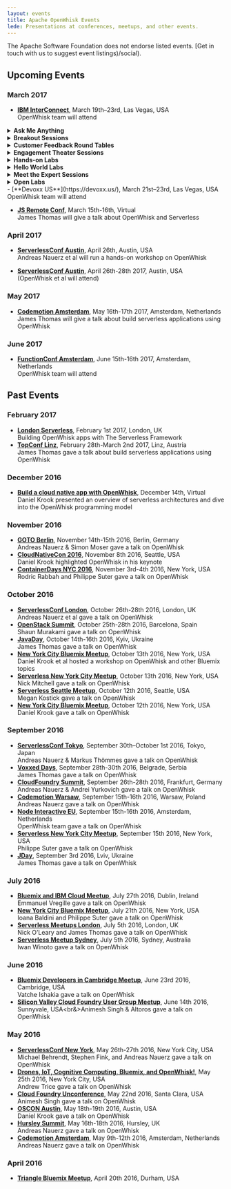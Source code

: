 ```yaml
---
layout: events
title: Apache OpenWhisk Events
lede: Presentations at conferences, meetups, and other events.
---
```


The Apache Software Foundation does not endorse listed events. [Get in touch with us to suggest event listings)/social).

## Upcoming Events

### March 2017

- [**IBM InterConnect**](http://www.ibm.com/cloud-computing/us/en/interconnect/), March 19th–23rd, Las Vegas, USA<br/>OpenWhisk team will attend
<details><summary><strong>Ask Me Anything</strong></summary>
<ul>
<li><a href="https://myibm.ibm.com/events/interconnect/all-sessions/session/7291A" target="_blank">7291A: Bluemix OpenWhisk: Ask Me Anything Expert Station</a><br/>
Tuesday, 1:00 PM-2:45 PM; DevZone Ask Me Anything # 6; Carlos Santana (IBM)</li>
<li><a href="https://myibm.ibm.com/events/interconnect/all-sessions/session/7237A" target="_blank">7237A: Drones, Watson and Bluemix</a><br/>
Tuesday, 3:00 PM-5:00 PM; DevZone Ask Me Anything # 1; Andrew Trice (IBM)</li>
<li><a href="https://myibm.ibm.com/events/interconnect/all-sessions/session/7077A" target="_blank">7077A: Ask Me Anything on Using OpenWhisk for Your Next Cloud-Native Project</a><br/>
Wednesday, 10:00 AM-11:45 AM; DevZone Ask Me Anything # 6, Daniel Krook (IBM)</li>
</ul>
</details>
<details><summary><strong>Breakout Sessions</strong></summary>
<ul>
<li><strong>1427A: Serverless: Where We are Now and Where We're Heading</strong><br/>
Sunday, 09:30 AM-10:30 AM; Mandalay Bay South, Level 2 Reef A; Michael Behrendt (IBM), Andreas Nauerz (IBM)</li>
<li><a href="https://myibm.ibm.com/events/interconnect/all-sessions/session/7377A" target="_blank">7377A: API Lifecycle Innovations</a><br/>
Sunday, 10:40 AM-11:00 AM; South Pacific F; Jim Laredo (IBM), Erik Wittern (IBM)</li>
<li><a href="https://myibm.ibm.com/events/interconnect/all-sessions/session/7402A" target="_blank">7402A: The Serverless Revolution Continues: OpenWhisk</a><br/>
Sunday, 11:00 AM-11:30 AM; South Pacific F; Ioana Baldini (IBM)</li>
<li><a href="https://myibm.ibm.com/events/interconnect/all-sessions/session/7380A" target="_blank">7380A: Data, Data Everywhere, and Lots of Drops to Drink (Demos)</a><br/>
Sunday, 1:00 PM-1:30 P; South Pacific G; Paula Ta-Shma (IBM), Dalit Naor (IBM)</li>
<li><a href="https://myibm.ibm.com/events/interconnect/all-sessions/session/7367A" target="_blank">7367A: The Serverless Revolution Continues: The Latest from OpenWhisk</a><br/>
Sunday, 02:00 PM-02:30 PM; South Pacific H; Stephen Fink (IBM)</li>
<li><a href="https://myibm.ibm.com/events/interconnect/all-sessions/session/7392A" target="_blank">7329A: API Economy Demonstrations</a><br/>
Sunday, 2:00 PM-2:30 P; South Pacific G; Jim Laredo (IBM), Erik Wittern (IBM)</li>
<li><a href="https://myibm.ibm.com/events/interconnect/all-sessions/session/3351A" target="_blank">3351A: MediaSpirit: A Bluemix and OpenWhisk Love Story</a><br/>
Monday, 2:00 PM-2:45 PM; South Pacific G; Andreas Nauerz (IBM), Barry Nijenhuis (SiteSpirit)</li>
<li><a href="https://myibm.ibm.com/events/interconnect/all-sessions/session/2724A" target="_blank">2724A: Create Event-Driven iOS Apps Using IBM Mobile Foundation, OpenWhisk Runtime and Server-Side Swift</a><br/>
Monday, 3:15 PM-4:00 PM; South Pacific D; Srinivasan Nanduri (IBM), Girish Dhanakshirur (IBM)</li>
<li><a href="https://myibm.ibm.com/events/interconnect/all-sessions/session/4467A" target="_blank">4467A: Containerize, PaaS or Go Serverless?: A Case Study in Application Deployment Models</a><br/>
Tuesday, 11:30 AM-12:15 PM; Islander G; Phil Estes (IBM), Lin Sun (IBM)</li>
<li><a href="https://myibm.ibm.com/events/interconnect/all-sessions/session/5496A" target="_blank">5496A: Cloud Native Applications and Microservices Made Easy!</a><br/>
Tuesday, 2:30 PM-3:15 PM; Islander F; Erin Schnabel (IBM), Chris Vignola (IBM)</li>
<li><a href="https://myibm.ibm.com/events/interconnect/all-sessions/session/5513A" target="_blank">5513A: Serverless Architectures in Banking: OpenWhisk on IBM Bluemix at Santander</a><br/>
Tuesday, 3:45 PM-4:30 PM; South Pacific J; Daniel Krook (IBM), Luis Enriquez (Banco Santander)</li>
<li><a href="https://myibm.ibm.com/events/interconnect/all-sessions/session/6229A" target="_blank">6229A: What's New in IBM API Connect</a><br/>
Tuesday, 3:45 PM-4:30 PM; Lagoon H; Pramodh Ramesh (IBM), Amit P. Acharya (IBM)</li>
<li><a href="https://myibm.ibm.com/events/interconnect/all-sessions/session/5064A" target="_blank">5064A: OpenWhisk, Adobe, and developerWorks Open for High-Powered Applications</a><br/>
Wednesday, 8:00 AM-8:45 AM; South Pacific J; Tony Ffrench (IBM), Felix Meschberger (Adobe)</li>
<li><a href="https://myibm.ibm.com/events/interconnect/all-sessions/session/5811A" target="_blank">5811A: Managing Video Assets in the Cloud with Object Storage and Node.js</a><br/>
Wednesday, 8:00 AM-8:45 AM; South Pacific D; Andrew Trice (IBM)</li>
<li><a href="https://myibm.ibm.com/events/interconnect/all-sessions/session/5421A" target="_blank">5421A: How to Build Homogeneously from One Source Repository to Mobile and Microservices Targets</a><br/>
Wednesday, 9:00 AM-9:45 AM; South Pacific J; Roland Barcia (IBM), John Pearson (Wakefern)</li>
<li><a href="https://myibm.ibm.com/events/interconnect/all-sessions/session/6336A" target="_blank">6336A: Use IBM Bluemix to Build Cognitive Mobile Apps that Learn and Act Proactively</a><br/>
Wednesday, 9:00 AM-9:45 AM; South Pacific D; Anton Aleksandrov (IBM), Matthew Perrins (IBM)</li>
<li><a href="https://myibm.ibm.com/events/interconnect/all-sessions/session/1117A" target="_blank">1117A: Introduction to LoopBack</a><br/>
Wednesday, 11:15 AM-12:00 PM; Islander F; Matt Roberts (IBM); Raymond Camden (IBM)</li>
<li><a href="https://myibm.ibm.com/events/interconnect/all-sessions/session/3044A" target="_blank">3044A: Retail Customer Feedback: Case Study with OpenWhisk, Watson and Mobile Services on IBM Bluemix</a><br/>
Wednesday, 1:00 PM-1:45 PM; Lagoon F; Thejaswini Ramachandra (IBM), Srinivasan Nanduri (IBM)</li>
<li><a href="https://myibm.ibm.com/events/interconnect/all-sessions/session/1596A" target="_blank">1596A: Computation in Real-time on the Network</a><br/>
Wednesday, 2:00 PM-2:45 PM; South Pacific B; Dan Zeitman, PubNub (IBM Business Partner)</li>
<li><a href="https://myibm.ibm.com/events/interconnect/all-sessions/session/3248A" target="_blank">3248A: Integrating New Tools into IBM Bluemix Continuous Delivery Toolchains</a><br/>
Wednesday, 2:00 PM-2:45 PM; Mandalay Bay Ballroom D; Chris Brealey (IBM), Simon Kaegi (IBM)</li>
<li><a href="https://myibm.ibm.com/events/interconnect/all-sessions/session/4073A" target="_blank">4073A: Serverless, Event-Driven Architectures and Bluemix OpenWhisk: Overview and IBM's Technical Strategy</a><br/>
Wednesday, 2:00 PM-2:45 PM; South Pacific H; Michael Behrendt (IBM), Andreas Nauerz (IBM)</li>
<li><a href="https://myibm.ibm.com/events/interconnect/all-sessions/session/4460A" target="_blank">4460A: Combining OpenWhisk (Serverless), OpenAPI (Swagger) and IBM API Connect to Build Powerful APIs</a><br/>
Wednesday, 4:15 PM-5:00 PM; Breakers C; Joe Sepi (IBM)</li>
<li><a href="https://myibm.ibm.com/events/interconnect/all-sessions/session/1081A" target="_blank">1081A: What’s New with the IBM Bluemix Core Platform?</a><br/>
Thursday, 9:30 AM-10:15 AM; South Pacific E; Simon Daniel Moser (IBM), Michael Behrendt (IBM)</li>
<li><a href="https://myibm.ibm.com/events/interconnect/all-sessions/session/6324A" target="_blank">6324A: How to Secure and Control API, Microservices and Serverless Workloads</a><br/>
Thursday, 10:30 AM-11:15 AM; Lagoon H; Shiu-Fun Poon (IBM), Matt Roberts (IBM), Krithika Prakash (IBM)</li>
</ul>
</details>
<details><summary><strong>Customer Feedback Round Tables</strong></summary>
<ul>
<li><a href="https://myibm.ibm.com/events/interconnect/all-sessions/session/6637A" target="_blank">6637A: Shaping the Future of IBM DataPower and API Gateways</a><br/>
Monday, 11:15 AM-12:00 PM; Coral A; Tony Ffrench (IBM), Ozair Sheikh (IBM)</li>
<li><a href="https://myibm.ibm.com/events/interconnect/all-sessions/session/6671A" target="_blank">6671A: Shaping the Future of Serverless APIs and Microservices in IBM Bluemix</a><br/>
Monday, 1:00 PM-1:45 PM; Coral A; Carlos Santana (IBM), Sajan Sankaran (IBM), Andrew Hoyt (IBM)</li>
<li><a href="https://myibm.ibm.com/events/interconnect/all-sessions/session/6671B" target="_blank">6671B: Shaping the Future of Serverless APIs and Microservices in IBM Bluemix</a><br/>
Wednesday, 8:00 AM-8:45 AM; Coral A; Carlos Santana (IBM), Sajan Sankaran (IBM), Andrew Hoyt (IBM)</li>
</ul>
</details>
<details><summary><strong>Engagement Theater Sessions</strong></summary>
<ul>
<li><a href="https://myibm.ibm.com/events/interconnect/all-sessions/session/7111A" target="_blank">7111A: Discovering the Fun World of Serverless with IBM Bluemix and OpenWhisk</a><br/>
Tuesday, 1:30 PM-1:50 PM; Engagement Theater Booth # 319; Chanakya Lokam (Miracle Software Systems, Inc.), Jyotsna Duvvuri (Miracle Software Systems, Inc.)</li>
<li><a href="https://myibm.ibm.com/events/interconnect/all-sessions/session/7432A" target="_blank">7432A: Create Secure Cloud Foundry and OpenWhisk Powered APIs in IBM Bluemix</a><br/>
Wednesday, 11:15 AM-11:35 AM; Engagement Theater Booth # 649; Sajan Sankaran (IBM), Rob Thelen (IBM)</li>
<li><a href="https://myibm.ibm.com/events/interconnect/all-sessions/session/6522A" target="_blank">6522A: Build a Cloud Native App with Apache OpenWhisk</a><br/>
Wednesday, 11:45 AM-12:05 PM; Engagement Theater Booth # 649; Daniel Krook (IBM)</li>
<li><a href="https://myibm.ibm.com/events/interconnect/all-sessions/session/1515A" target="_blank">1515A: Discover Dark Data behind Videos with OpenWhisk and IBM Watson</a><br/>
Wednesday, 1:30 PM-1:50 PM; Engagement Theater Booth # 649; Ramratan Vennam (IBM), Frederic Lavigne (IBM)</li>
<li><a href="https://myibm.ibm.com/events/interconnect/all-sessions/session/1515B" target="_blank">1515B: Discover Dark Data behind Videos with OpenWhisk and IBM Watson</a><br/>
Wednesday, 4:45 PM-5:05 PM; Engagement Theater Booth # 649; Ramratan Vennam (IBM), Frederic Lavigne (IBM)</li>
</ul>
</details>
<details><summary><strong>Hands-on Labs</strong></summary>
<ul>
<li><a href="https://myibm.ibm.com/events/interconnect/all-sessions/session/3163A" target="_blank">3163A: Serverless Bots: Create Efficient Inexpensive, Event-Driven Bots with Node.js and OpenWhisk</a><br/>
Monday, 3:15 PM-5:00 PM; South Seas B; Erin McKean (IBM)</li>
<li><a href="https://myibm.ibm.com/events/interconnect/all-sessions/session/2450B" target="_blank">2450B: Working with IBM OpenWhisk in Bluemix</a><br/>
Monday, 4:15 PM-5:00 PM; South Seas I1; Budi Darmawan (IBM), Pam Geiger (IBM)</li>
<li><a href="https://myibm.ibm.com/events/interconnect/all-sessions/session/3397A" target="_blank">3397A: Event-Driven and Serverless Computing with IBM Bluemix OpenWhisk</a><br/>
Tuesday, 1:30 PM-5:30 PM; South Seas I1; Andreas Nauerz (IBM), Carlos Santana (IBM)</li>
<li><a href="https://myibm.ibm.com/events/interconnect/all-sessions/session/5130A" target="_blank">5130A: A Deep-Dive into Serverless Computing and Watson Service Chaining Via OpenWhisk</a><br/>
Wednesday, 2:00 PM-2:45 PM; South Seas G; Vidyasagar Machupalli (IBM)</li>
<li><a href="https://myibm.ibm.com/events/interconnect/all-sessions/session/2256A" target="_blank">2256A: Build Your First Cognitive Chatbot Using OpenWhisk</a><br/>
Wednesday, 3:15 PM-5:00 PM; South Seas B; Carlos Santana (IBM), Andreas Nauerz (IBM)</li>
</ul>
</details>
<details><summary><strong>Hello World Labs</strong></summary>
<ul>
<li><a href="https://myibm.ibm.com/events/interconnect/all-sessions/session/7252A" target="_blank">7252A: Create Quick Twitterbots with OpenWhisk!</a><br/>
Tuesday, 11:00 AM-1:45 PM; DevZone Hello World Lab # 4; Erin McKean (IBM)</li>
<li><a href="https://myibm.ibm.com/events/interconnect/all-sessions/session/7070A" target="_blank">7070A: Event-Driven and Serverless Computing with IBM Bluemix OpenWhisk: Learn the Basics Hands-On Now!</a><br/>
Wednesday, 9:00 AM-12:45 PM; DevZone Hello World Lab # 4; Andreas Nauerz (IBM)</li>
<li><a href="https://myibm.ibm.com/events/interconnect/all-sessions/session/7078A" target="_blank">7078A: Get Started with Apache OpenWhisk on IBM Bluemix</a><br/>
Tuesday, 2:15 PM-5:00 PM; DevZone Hello World Lab # 4; Andy Smith (IBM)</li>
</ul>
</details>
<details><summary><strong>Meet the Expert Sessions</strong></summary>
<ul>
<li><a href="https://myibm.ibm.com/events/interconnect/all-sessions/session/7122A" target="_blank">7122A: Creating Serverless IoT Applications Using OpenWhisk, Docker and Node-RED</a><br/>
Wednesday, 9:00 AM-9:45 AM; Meet the Experts Forum # 1; Kalonji Bankole (IBM)</li>
</ul>
</details>
<details><summary><strong>Open Labs</strong></summary>
<ul>
<li><strong>9002: Event-driven and Serverless Computing with IBM Bluemix OpenWhisk: Learn the basics now!</strong><br/>
Monday-Thursday drop-in; Mandalay Bay North, South Seas E&F; Andreas Nauerz (IBM)</li>
</ul>
</details> 
- [**Devoxx US**](https://devoxx.us/), March 21st–23rd, Las Vegas, USA<br/>OpenWhisk team will attend
  
- [**JS Remote Conf**](https://devchat.tv/conferences/js-remote-conf-2017), March 15th-16th, Virtual<br/>James Thomas will give a talk about OpenWhisk and Serverless

### April 2017

- [**ServerlessConf Austin**](https://medium.com/openwhisk/openwhisk-workshop-at-the-serverless-conference-in-austin-sign-up-now-c2b88f5bac9d#.73xz9bl16), April 26th, Austin, USA<br/>Andreas Nauerz et al will run a hands-on workshop on OpenWhisk

- [**ServerlessConf Austin**](http://austin.serverlessconf.io/), April 26th-28th 2017, Austin, USA<br/> (OpenWhisk et al will attend) 

### May 2017

- [**Codemotion Amsterdam**](http://amsterdam2017.codemotionworld.com/), May 16th-17th 2017, Amsterdam, Netherlands<br/>James Thomas will give a talk about build serverless applications using OpenWhisk

### June 2017

- [**FunctionConf Amsterdam**](https://functionconf.io/), June 15th-16th 2017, Amsterdam, Netherlands<br/>OpenWhisk team will attend

## Past Events

### February 2017

- [**London Serverless**](https://www.twitch.tv/videos/119142073), February 1st 2017, London, UK<br/>Building OpenWhisk apps with The Serverless Framework
- [**TopConf Linz**](http://topconf.com/linz-2017/), February 28th-March 2nd 2017, Linz, Austria<br/>James Thomas gave a talk about build serverless applications using OpenWhisk

### December 2016

- [**Build a cloud native app with OpenWhisk**](https://developer.ibm.com/tv/build-a-cloud-native-app-with-openwhisk-event-registration/), December 14th, Virtual<br/>Daniel Krook presented an overview of serverless architectures and dive into the OpenWhisk programming model

### November 2016

- [**GOTO Berlin**](https://gotocon.com/berlin-2016/), November 14th-15th 2016, Berlin, Germany<br/>Andreas Nauerz & Simon Moser gave a talk on OpenWhisk
- [**CloudNativeCon 2016**](https://cnkc16.sched.org/event/8K4c), November 8th 2016, Seattle, USA<br/>Daniel Krook highlighted OpenWhisk in his keynote
- [**ContainerDays NYC 2016**](http://dynamicinfradays.org/events/2016-nyc/), November 3rd-4th 2016, New York, USA<br/>Rodric Rabbah and Philippe Suter gave a talk on OpenWhisk
  
### October 2016

- [**ServerlessConf London**](http://london.serverlessconf.io/), October 26th-28th 2016, London, UK<br/>Andreas Nauerz et al gave a talk on OpenWhisk
- [**OpenStack Summit**](https://www.openstack.org/summit/barcelona-2016/), October 25th-28th 2016, Barcelona, Spain<br/>Shaun Murakami gave a talk on OpenWhisk
- [**JavaDay**](http://javaday.org.ua/kyiv/), October 14th-16th 2016, Kyiv, Ukraine<br/>James Thomas gave a talk on OpenWhisk
- [**New York City Bluemix Meetup**](http://www.meetup.com/nyc-bluemix/events/233970408/), October 13th 2016, New York, USA<br/>Daniel Krook et al hosted a workshop on OpenWhisk and other Bluemix topics
- [**Serverless New York City Meetup**](http://www.meetup.com/Serverless-NYC/events/234479192/), October 13th 2016, New York, USA<br/>Nick Mitchell gave a talk on OpenWhisk
- [**Serverless Seattle Meetup**](http://www.meetup.com/Serverless-Seattle/events/233807991/), October 12th 2016, Seattle, USA<br/>Megan Kostick gave a talk on OpenWhisk
- [**New York City Bluemix Meetup**](http://www.meetup.com/nyc-bluemix/events/233968352/), October 12th 2016, New York, USA<br/>Daniel Krook gave a talk on OpenWhisk

### September 2016

- [**ServerlessConf Tokyo**](http://tokyo.serverlessconf.io/), September 30th–October 1st 2016, Tokyo, Japan<br/>Andreas Nauerz & Markus Thömmes gave a talk on OpenWhisk  
- [**Voxxed Days**](https://belgrade.voxxeddays.com/), September 28th-30th 2016, Belgrade, Serbia<br/>James Thomas gave a talk on OpenWhisk
- [**CloudFoundry Summit**](https://www.cloudfoundry.org/community/summits/program/about/?summitId=11993/), September 26th-28th 2016, Frankfurt, Germany<br/>Andreas Nauerz & Andrei Yurkovich gave a talk on OpenWhisk
- [**Codemotion Warsaw**](http://warsaw2016.codemotionworld.com/), September 15th-16th 2016, Warsaw, Poland<br/>Andreas Nauerz gave a talk on OpenWhisk
- [**Node Interactive EU**](http://events.linuxfoundation.org/events/node-interactive-europe/), September 15th-16th 2016, Amsterdam, Netherlands<br/>OpenWhisk team gave a talk on OpenWhisk
- [**Serverless New York City Meetup**](http://www.meetup.com/Serverless-NYC/events/233736279/), September 15th 2016, New York, USA<br/>Philippe Suter gave a talk on OpenWhisk
- [**JDay**](http://www.jday.com.ua/), September 3rd 2016, Lviv, Ukraine<br/>James Thomas gave a talk on OpenWhisk

### July 2016

- [**Bluemix and IBM Cloud Meetup**](http://www.irishdev.com/Home/Events/1191-Bluemix-and-IBM-Cloud-Meetup.html), July 27th 2016, Dublin, Ireland<br/>Emmanuel Vregille gave a talk on OpenWhisk
- [**New York City Bluemix Meetup**](http://www.meetup.com/nyc-bluemix/events/231944252/), July 21th 2016, New York, USA<br/>Ioana Baldini and Philippe Suter gave a talk on OpenWhisk
- [**Serverless Meetups London**](http://www.meetup.com/Serverless-London/), July 5th 2016, London, UK<br/>Nick O’Leary and James Thomas gave a talk on OpenWhisk
- [**Serverless Meetup Sydney**](http://www.meetup.com/Sydney-Serverless-Meetup-Group/events/232020422/), July 5th 2016, Sydney, Australia<br/>Iwan Winoto gave a talk on OpenWhisk

### June 2016

- [**Bluemix Developers in Cambridge Meetup**](http://www.meetup.com/Bluemix-Developers-in-Cambridge/events/231783149/), June 23rd 2016, Cambridge, USA<br/>Vatche Ishakia gave a talk on OpenWhisk
- [**Silicon Valley Cloud Foundry User Group Meetup**](http://www.meetup.com/CloudFoundry/events/231791789/), June 14th 2016, Sunnyvale, USA<br&>Animesh Singh & Altoros gave a talk on OpenWhisk  

### May 2016

- [**ServerlessConf New York**](http://nyc.serverlessconf.io/), May 26th-27th 2016, New York City, USA<br/>Michael Behrendt, Stephen Fink, and Andreas Nauerz gave a talk on OpenWhisk
- [**Drones, IoT, Cognitive Computing, Bluemix, and OpenWhisk!**](http://www.meetup.com/nyc-bluemix/events/231021166/), May 25th 2016, New York City, USA<br/>Andrew Trice gave a talk on OpenWhisk
- [**Cloud Foundry Unconference**](http://www.meetup.com/CloudFoundry/events/227086817/), May 22nd 2016, Santa Clara, USA<br/>Animesh Singh gave a talk on OpenWhisk
- [**OSCON Austin**](http://conferences.oreilly.com/oscon/open-source-us), May 18th-19th 2016, Austin, USA<br/>Daniel Krook gave a talk on OpenWhisk
- [**Hursley Summit**](https://www-950.ibm.com/events/wwe/grp/grp004.nsf/v17_events?openform&lp=2016_hursley_landing_page&locale=en_US), May 16th-18th 2016, Hursley, UK<br/>Andreas Nauerz gave a talk on OpenWhisk
- [**Codemotion Amsterdam**](http://amsterdam2016.codemotionworld.com/), May 9th-12th 2016, Amsterdam, Netherlands<br/>Andreas Nauerz gave a talk on OpenWhisk  

### April 2016

- [**Triangle Bluemix Meetup**](http://www.meetup.com/rtpbluemix/events/229767420/), April 20th 2016, Durham, USA
